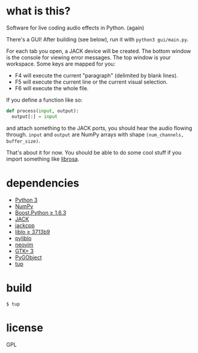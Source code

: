 # what is this?

Software for live coding audio effects in Python. (again)

There's a GUI! After building (see below), run it with `python3 gui/main.py`.

For each tab you open, a JACK device will be created. The bottom window is the console for viewing error messages. The top window is your workspace. Some keys are mapped for you:

* F4 will execute the current "paragraph" (delimited by blank lines).
* F5 will execute the current line or the current visual selection.
* F6 will execute the whole file.

If you define a function like so:
```python
def process(input, output):
  output[:] = input
```
and attach something to the JACK ports, you should hear the audio flowing through. `input` and `output` are NumPy arrays with shape `(num_channels, buffer_size)`.

That's about it for now. You should be able to do some cool stuff if you import something like [librosa](http://librosa.github.io/librosa/effects.html).

# dependencies

* [Python 3](https://www.python.org/)
* [NumPy](http://www.numpy.org/)
* [Boost.Python ≥ 1.6.3](https://github.com/boostorg/python)
* [JACK](http://www.jackaudio.org/)
* [jackcpp](http://www.x37v.info/projects/jackcpp/)
* [liblo ≥ 3713b9](http://liblo.sourceforge.net/)
* [pyliblo](http://das.nasophon.de/pyliblo/)
* [neovim](https://neovim.io/)
* [GTK+ 3](https://www.gtk.org/)
* [PyGObject](https://wiki.gnome.org/Projects/PyGObject)
* [tup](http://gittup.org/tup/)

# build

```
$ tup
```

# license

GPL
